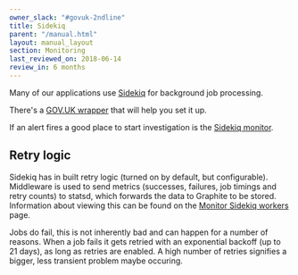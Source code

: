 ```yaml
---
owner_slack: "#govuk-2ndline"
title: Sidekiq
parent: "/manual.html"
layout: manual_layout
section: Monitoring
last_reviewed_on: 2018-06-14
review_in: 6 months
---
```


Many of our applications use
[Sidekiq](https://github.com/mperham/sidekiq) for background job
processing.

There's a [GOV.UK wrapper](https://github.com/alphagov/govuk_sidekiq)
that will help you set it up.

If an alert fires a good place to start investigation is the [Sidekiq
monitor](monitor-sidekiq-workers.html).

## Retry logic

Sidekiq has in built retry logic (turned on by default, but
configurable). Middleware is used to send metrics (successes,
failures, job timings and retry counts) to statsd, which forwards the
data to Graphite to be stored. Information about viewing this can be
found on the [Monitor Sidekiq workers](monitor-sidekiq-workers.html)
page.

Jobs do fail, this is not inherently bad and can happen for a number
of reasons. When a job fails it gets retried with an exponential
backoff (up to 21 days), as long as retries are enabled. A high number
of retries signifies a bigger, less transient problem maybe occuring.
